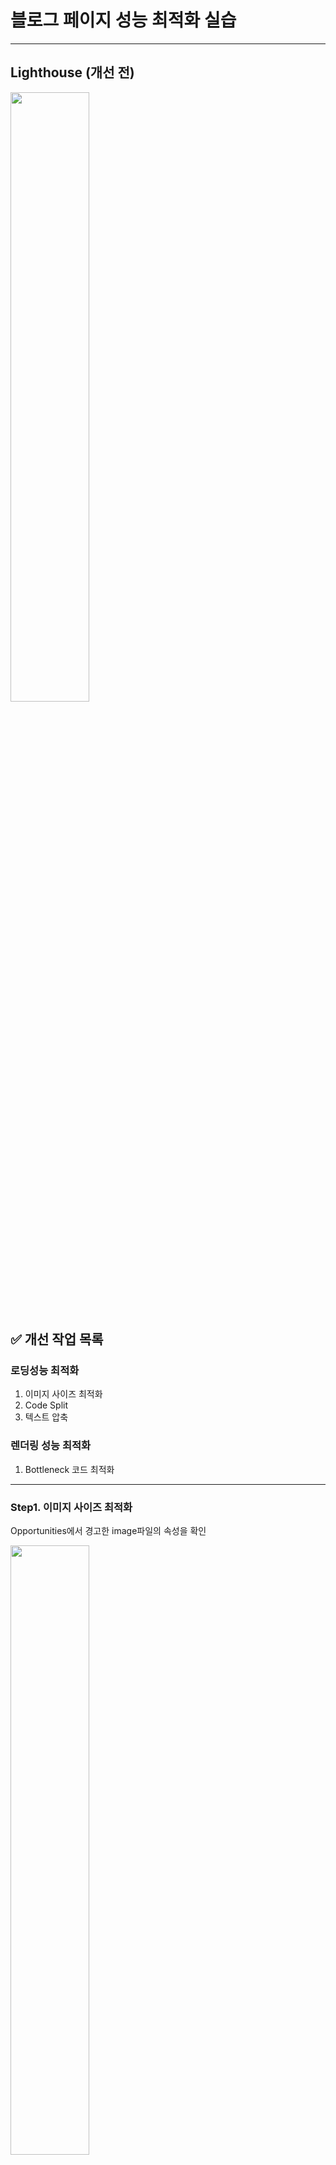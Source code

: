 # 블로그 페이지 성능 최적화 실습

---

## Lighthouse (개선 전)

 <img src="https://images.velog.io/images/hyunjoong/post/78e0b4db-695e-4d96-85c9-6c3649af46bb/image.png" width="50%" height="50%">

## ✅ 개선 작업 목록

### 로딩성능 최적화

1. 이미지 사이즈 최적화
2. Code Split
3. 텍스트 압축

### 렌더링 성능 최적화

1. Bottleneck 코드 최적화

---

### Step1. 이미지 사이즈 최적화

Opportunities에서 경고한 image파일의 속성을 확인

 <img src="https://images.velog.io/images/hyunjoong/post/fb5f541f-1415-4b16-9264-aaa1f328256a/image.png" width="50%" height="50%">
 
 render size가 120 x 120px 임을 확인하고 2배 정도 큰 이미지를 사용해서 기존 1200 x 1200px 로 되어있던 코드를 240px x 240px로 수정하였습니다.

step1 적용 후 Lighthouse

  <img src=" https://images.velog.io/images/hyunjoong/post/9848d167-39ac-4460-8e6e-591a2191eb24/image.png" width="50%" height="50%">
